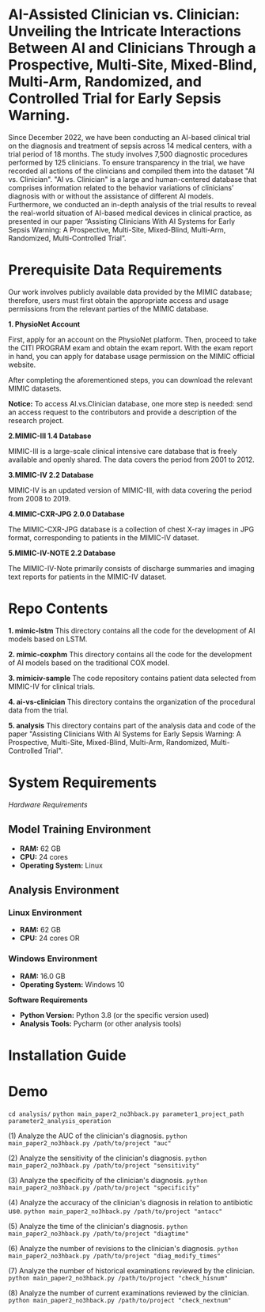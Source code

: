 # AI-Assisted Clinician vs. Clinician: Unveiling the Intricate Interactions Between AI and Clinicians Through a Prospective, Multi-Site, Mixed-Blind, Multi-Arm, Randomized, and Controlled Trial for Early Sepsis Warning.

Since December 2022, we have been conducting an AI-based clinical trial on the diagnosis and treatment of sepsis across 14 medical centers, with a trial period of 18 months. The study involves 7,500 diagnostic procedures performed by 125 clinicians. To ensure transparency in the trial, we have recorded all actions of the clinicians and compiled them into the dataset "AI vs. Clinician". "AI vs. Clinician" is a large and human-centered database that comprises information related to the behavior variations of clinicians’ diagnosis with or without the assistance of different AI models. Furthermore, we conducted an in-depth analysis of the trial results to reveal the real-world situation of AI-based medical devices in clinical practice, as presented in our paper “Assisting Clinicians With AI Systems for Early Sepsis Warning: A Prospective, Multi-Site, Mixed-Blind, Multi-Arm, Randomized, Multi-Controlled Trial”.


# Prerequisite Data Requirements

Our work involves publicly available data provided by the MIMIC database; therefore, users must first obtain the appropriate access and usage permissions from the relevant parties of the MIMIC database.

**1. PhysioNet Account**

First, apply for an account on the PhysioNet platform. Then, proceed to take the CITI PROGRAM exam and obtain the exam report. With the exam report in hand, you can apply for database usage permission on the MIMIC official website.

After completing the aforementioned steps, you can download the relevant MIMIC datasets.

**Notice:**  To access AI.vs.Clinician database, one more step is needed: send an access request to the contributors and provide a description of the research project.

**2.MIMIC-III 1.4 Database**

MIMIC-III is a large-scale clinical intensive care database that is freely available and openly shared. The data covers the period from 2001 to 2012.

**3.MIMIC-IV 2.2 Database**

MIMIC-IV is an updated version of MIMIC-III, with data covering the period from 2008 to 2019.


**4.MIMIC-CXR-JPG 2.0.0 Database**

The MIMIC-CXR-JPG database is a collection of chest X-ray images in JPG format, corresponding to patients in the MIMIC-IV dataset.


**5.MIMIC-IV-NOTE 2.2 Database**

The MIMIC-IV-Note primarily consists of discharge summaries and imaging text reports for patients in the MIMIC-IV dataset.




# Repo Contents

**1. mimic-lstm** This directory contains all the code for the development of AI models based on LSTM.

**2. mimic-coxphm** This directory contains all the code for the development of AI models based on the traditional COX model.

**3. mimiciv-sample**  The code repository contains patient data selected from MIMIC-IV for clinical trials.

**4. ai-vs-clinician**  This directory contains the organization of the procedural data from the trial.

**5. analysis**  This directory contains part of the analysis data and code of the paper "Assisting Clinicians With AI Systems for Early Sepsis Warning: A Prospective, Multi-Site, Mixed-Blind, Multi-Arm, Randomized, Multi-Controlled Trial".



# System Requirements

*Hardware Requirements*

## Model Training Environment
- **RAM:** 62 GB
- **CPU:** 24 cores
- **Operating System:** Linux

## Analysis Environment
### Linux Environment
- **RAM:** 62 GB
- **CPU:** 24 cores
OR
### Windows Environment
- **RAM:** 16.0 GB
- **Operating System:** Windows 10


**Software Requirements**
- **Python Version:** Python 3.8 (or the specific version used)
- **Analysis Tools:** Pycharm (or other analysis tools)


# Installation Guide


# Demo

`cd analysis/`
 `python main_paper2_no3hback.py parameter1_project_path parameter2_analysis_operation`
 
 (1) Analyze the AUC of the clinician's diagnosis.
 `python main_paper2_no3hback.py /path/to/project "auc"`
 
 (2) Analyze the sensitivity of the clinician's diagnosis.
 `python main_paper2_no3hback.py /path/to/project "sensitivity"`

 (3) Analyze the specificity of the clinician's diagnosis.
 `python main_paper2_no3hback.py /path/to/project "specificity"`

 (4) Analyze the accuracy of the clinician's diagnosis in relation to antibiotic use.
 `python main_paper2_no3hback.py /path/to/project "antacc"`

 (5) Analyze the time of the clinician's diagnosis.
 `python main_paper2_no3hback.py /path/to/project "diagtime"`

 (6) Analyze the number of revisions to the clinician's diagnosis.
 `python main_paper2_no3hback.py /path/to/project "diag_modify_times"`
 
 (7) Analyze the number of historical examinations reviewed by the clinician.
 `python main_paper2_no3hback.py /path/to/project "check_hisnum"`
 
 (8) Analyze the number of current examinations reviewed by the clinician.
 `python main_paper2_no3hback.py /path/to/project "check_nextnum"`
































